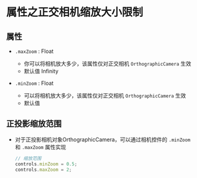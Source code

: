 # 属性之正交相机缩放大小限制

## 属性

+ `.maxZoom` : Float

  + 你可以将相机放大多少，该属性仅对正交相机 `OrthographicCamera` 生效
  + 默认值 Infinity


+ `.minZoom` : Float

  + 可以将相机放大多少，该属性仅对正交相机 `OrthographicCamera` 生效
  + 默认值

## 正投影缩放范围

+ 对于正投影相机对象OrthographicCamera，可以通过相机控件的 `.minZoom` 和 `.maxZoom` 属性实现

  ```js
  // 缩放范围
  controls.minZoom = 0.5;
  controls.maxZoom = 2;
  ```

